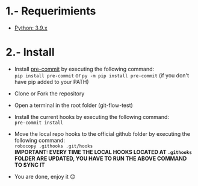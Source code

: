 # 1.- Requerimients
* [Python: 3.9.x](https://www.python.org)
# 2.- Install

* Install [pre-commit](https://pre-commit.com) by executing the following command:<br>
``pip install pre-commit`` or ``py -m pip install pre-commit`` (if you don't have pip added to your PATH)

* Clone or Fork the repository

* Open a terminal in the root folder (git-flow-test)

* Install the current hooks by executing the following command:<br>
``pre-commit install``

* Move the local repo hooks to the official github folder by executing the following command:<br>
``robocopy .githooks .git/hooks``<br>
**IMPORTANT: EVERY TIME THE LOCAL HOOKS LOCATED AT ``.githooks`` FOLDER ARE UPDATED, YOU HAVE TO RUN THE ABOVE COMMAND TO SYNC IT**

* You are done, enjoy it 😊
